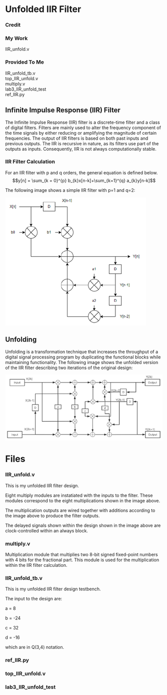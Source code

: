 # Unfolded IIR Filter

### Credit

### My Work
IIR_unfold.v	

### Provided To Me
IIR_unfold_tb.v	<br />
top_IIR_unfold.v <br />
multiply.v <br />
lab3_IIR_unfold_test <br />
ref_IIR.py <br />



## Infinite Impulse Response (IIR) Filter
The Infinite Impulse Response (IIR) filter is a discrete-time filter and a class of digital filters. Filters are mainly used to alter the frequency component of the time signals by either reducing or amplifying the magnitude of certain frequencies.
The output of IIR filters is based on both past inputs and previous outputs. The IIR is recursive in nature, as its filters use part of the outputs as inputs. Consequently, IIR is not always computationally stable.

### IIR Filter Calculation
For an IIR filter with p and q orders, the general equation is defined below.
$$y[n] = \sum_{k = 0}^{p} b_{k}x[n-k]+\sum_{k=1}^{q} a_{k}y[n-k]$$

The following image shows a simple IIR filter with p=1 and q=2:

![test](images/iirfilter.PNG)

## Unfolding
Unfolding is a transformation technique that increases the throughput of a digital signal processing program by duplicating the functional blocks while maintaining functionality.
The following image shows the unfolded version of the IIR filter describing two iterations of the original design:

![test](images/unfoldediir.PNG)

# Files

### IIR_unfold.v
This is my unfolded IIR filter design.

Eight multiply modules are instatiated with the inputs to the filter. These modules correspond to the eight multiplications shown in the image above. 

The multiplication outputs are wired together with additions according to the image above to produce the filter outputs.

The delayed signals shown within the design shown in the image above are clock-controlled within an always block.
### multiply.v
Multiplication module that multiplies two 8-bit signed fixed-point numbers with 4 bits for the fractional part. This module is used for the multiplication within the IIR filter calculation.

### IIR_unfold_tb.v
This is my unfolded IIR filter design testbench.

The input to the design are:

a = 8

b = -24

c = 32

d = -16

which are in Q(3,4) notation.

### ref_IIR.py

### top_IIR_unfold.v

### lab3_IIR_unfold_test

